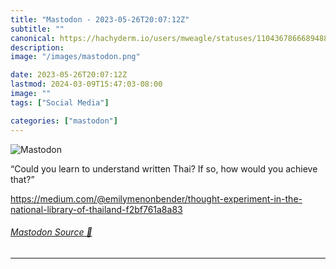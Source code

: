 ```yaml
---
title: "Mastodon - 2023-05-26T20:07:12Z"
subtitle: ""
canonical: https://hachyderm.io/users/mweagle/statuses/110436786668948851
description:
image: "/images/mastodon.png"

date: 2023-05-26T20:07:12Z
lastmod: 2024-03-09T15:47:03-08:00
image: ""
tags: ["Social Media"]

categories: ["mastodon"]
---
```

![Mastodon](/images/mastodon.png)

<p>“Could you learn to understand written Thai? If so, how would you achieve that?”</p><p><a href="https://medium.com/@emilymenonbender/thought-experiment-in-the-national-library-of-thailand-f2bf761a8a83" target="_blank" rel="nofollow noopener noreferrer" translate="no"><span class="invisible">https://</span><span class="ellipsis">medium.com/@emilymenonbender/t</span><span class="invisible">hought-experiment-in-the-national-library-of-thailand-f2bf761a8a83</span></a></p>


###### [Mastodon Source 🐘](https://hachyderm.io/@mweagle/110436786668948851)

___
